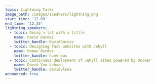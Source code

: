```yaml
---
topic: Lightning Talks
image_path: /images/speakers/lightning.png
start_time: '12.00'
end_time: '12.30'
lightning_speakers:
  - topic: Doing a lot with a little
    name: David Darnes
    twitter_handle: DavidDarnes
  - topic: Designing fast websites with Jekyll
    name: Ronan Berder
    twitter_handle: hunvreus
  - topic: Continuous deployment of Jekyll sites powered by Docker
    name: David Von Lehman
    twitter_handle: davidvlsea
announced: true
---
```

